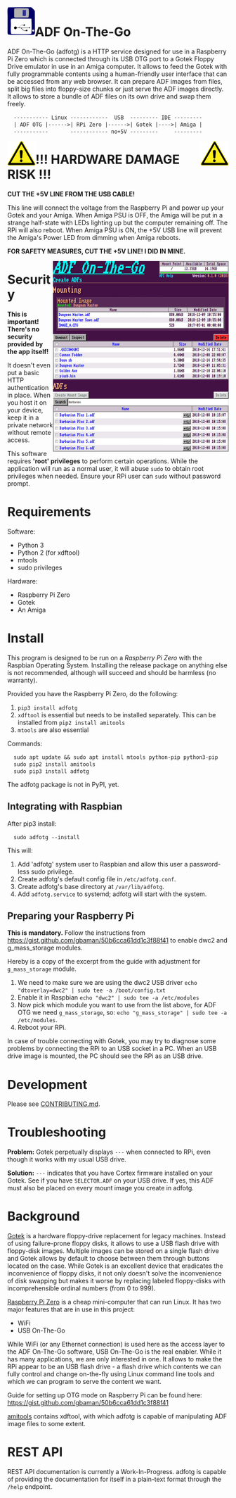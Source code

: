 <img align="left" src="/docs/icon.png">

ADF On-The-Go
=============

ADF On-The-Go (adfotg) is a HTTP service designed for use in a Raspberry
Pi Zero which is connected through its USB OTG port to a Gotek Floppy
Drive emulator in use in an Amiga computer. It allows to feed the Gotek
with fully programmable contents using a human-friendly user interface
that can be accessed from any web browser. It can prepare ADF images
from files, split big files into floppy-size chunks or just serve the
ADF images directly. It allows to store a bundle of ADF files on its
own drive and swap them freely.

```
  ----------- Linux ------------  USB  --------- IDE ---------
  | ADF OTG |------>| RPi Zero |------>| Gotek |---->| Amiga |
  -----------       ------------ no+5V ---------     ---------
```


<img align="left" src="/docs/warning.png">
<img align="right" src="/docs/warning.png">

!!! HARDWARE DAMAGE RISK !!!
============================

**CUT THE +5V LINE FROM THE USB CABLE!**

This line will connect the voltage from the Raspberry Pi and
power up your Gotek and your Amiga. When Amiga PSU is OFF, the Amiga
will be put in a strange half-state with LEDs lighting up but the
computer remaining off. The RPi will also reboot. When Amiga PSU is
ON, the +5V USB line will prevent the Amiga's Power LED from dimming
when Amiga reboots.

**FOR SAFETY MEASURES, CUT THE +5V LINE! I DID IN MINE.**


<img align="right" width=400 src="/docs/mainpage.jpg">

Security
========

**This is important!**
**There's no security provided by the app itself!**

It doesn't even put a basic HTTP authentication in place. When you host it
on your device, keep it in a private network without remote access.

This software requires **'root' privileges** to perform certain
operations. While the application will run as a normal user, it will abuse
`sudo` to obtain root privileges when needed. Ensure your RPi user can `sudo`
without password prompt.


Requirements
============

Software:

* Python 3
* Python 2 (for xdftool)
* mtools
* sudo privileges

Hardware:

* Raspberry Pi Zero
* Gotek
* An Amiga


Install
=======

This program is designed to be run on a *Raspberry Pi Zero* with the Raspbian
Operating System. Installing the release package on anything else is not
recommended, although will succeed and should be harmless (no warranty).

Provided you have the Raspberry Pi Zero, do the following:

1. `pip3 install adfotg`
2. `xdftool` is essential but needs to be installed separately.
   This can be installed from `pip2 install amitools`
3. `mtools` are also essential

Commands:

```
  sudo apt update && sudo apt install mtools python-pip python3-pip
  sudo pip2 install amitools
  sudo pip3 install adfotg
```

The adfotg package is not in PyPI, yet.


Integrating with Raspbian
-------------------------

After pip3 install:

```
  sudo adfotg --install
```

This will:

1. Add 'adfotg' system user to Raspbian and allow this user a
   password-less sudo privilege.
2. Create adfotg's default config file in `/etc/adfotg.conf`.
3. Create adfotg's base directory at `/var/lib/adfotg`.
4. Add `adfotg.service` to systemd; adfotg will start with the system.


Preparing your Raspberry Pi
---------------------------

**This is mandatory.** Follow the instructions from
https://gist.github.com/gbaman/50b6cca61dd1c3f88f41
to enable dwc2 and g_mass_storage modules.

Hereby is a copy of the excerpt from the guide with adjustment
for `g_mass_storage` module.

1. We need to make sure we are using the dwc2 USB driver
   `echo "dtoverlay=dwc2" | sudo tee -a /boot/config.txt`
2. Enable it in Raspbian `echo "dwc2" | sudo tee -a /etc/modules`
3. Now pick which module you want to use from the list above,
   for ADF OTG we need `g_mass_storage`, so:
   `echo "g_mass_storage" | sudo tee -a /etc/modules`.
4. Reboot your RPi.

In case of trouble connecting with Gotek, you may try to
diagnose some problems by connecting the RPi to an USB socket
in a PC. When an USB drive image is mounted, the PC should see
the RPi as an USB drive.


Development
===========

Please see [CONTRIBUTING.md](CONTRIBUTING.md).


Troubleshooting
===============

**Problem:** Gotek perpetually displays `---` when connected to RPi,
even though it works with my usual USB drive.

**Solution:** `---` indicates that you have Cortex firmware installed on
your Gotek. See if you have `SELECTOR.ADF` on your USB drive. If yes,
this ADF must also be placed on every mount image you create in adfotg.


Background
==========

[Gotek](http://www.gotek.in/) is a hardware floppy-drive replacement for
legacy machines. Instead of using failure-prone floppy disks, it allows
to use a USB flash drive with floppy-disk images. Multiple images can
be stored on a single flash drive and Gotek allows by default to choose
between them through buttons located on the case. While Gotek is an
excellent device that eradicates the inconvenience of floppy disks,
it not only doesn't solve the inconvenience of disk swapping but makes
it worse by replacing labeled floppy-disks with incomprehensible
ordinal numbers (from 0 to 999).


[Raspberry Pi Zero](https://www.raspberrypi.org/) is a cheap mini-computer
that can run Linux. It has two major features that are in use in this project:

* WiFi
* USB On-The-Go

While WiFi (or any Ethernet connection) is used here as the access layer
to the ADF On-The-Go software, USB On-The-Go is the real enabler. While
it has many applications, we are only interested in one. It allows to
make the RPi appear to be an USB flash drive - a flash drive which
contents we can fully control and change on-the-fly using Linux command
line tools and which we can program to serve the content we want.

Guide for setting up OTG mode on Raspberry Pi can be found here:
https://gist.github.com/gbaman/50b6cca61dd1c3f88f41


[amitools](https://github.com/cnvogelg/amitools/) contains xdftool,
with which adfotg is capable of manipulating ADF image files to
some extent.


REST API
========

REST API documentation is currently a Work-In-Progress.
adfotg is capable of providing the documentation for itself
in a plain-text format through the `/help` endpoint.
